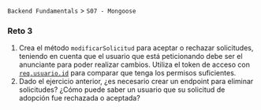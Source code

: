 `Backend Fundamentals` > `S07 - Mongoose` 
	
### Reto 3

1. Crea el método `modificarSolicitud` para aceptar o rechazar solicitudes, teniendo en cuenta que el usuario que está peticionando debe ser el anunciante para poder realizar cambios. Utiliza el token de acceso con [`req.usuario.id`](http://req.usuario.id) para comparar que tenga los permisos suficientes.
2. Dado el ejercicio anterior, ¿es necesario crear un endpoint para eliminar solicitudes? ¿Cómo puede saber un usuario que su solicitud de adopción fue rechazada o aceptada?